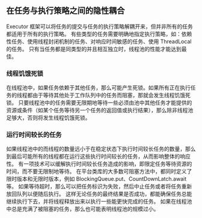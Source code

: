 ## 在任务与执行策略之间的隐性耦合 ##

Executor 框架可以将任务的提交与任务的执行策略解耦开来，但并非所有的任务都适用于所有的执行策略。
有些类型的任务需要明确地指定执行策略，如：依赖性任务、使用线程封闭机制的任务、对响应时间敏感的任务、使用 ThreadLocal 的任务。
只有当任务都是同类型的并且相互独立时，线程池的性能才能达到最佳。

### 线程饥饿死锁

在线程池中，如果任务依赖于其他任务，那么可能产生死锁。如果所有正在执行任务的线程都由于等待其他处于工作队列中的任务而阻塞，那就会发生线程饥饿死锁。
只要线程池中的任务需要无限期地等待一些必须由池中其他任务才能提供的资源或条件（如某个任务等待另一个任务的返回值或执行结果），那么除非线程池足够大，否则将发生线程饥饿死锁。

### 运行时间较长的任务

如果线程池中的而线程的数量远小于在稳定状态下执行时间较长任务的数量，那么到最后可能所有的线程都在运行这些执行时间较长的任务，从而影响整体的响应性。
有一项技术可以缓解执行时间较长任务造成的影响，即限定任务等待资源的时间，而不要无限制地等待。
在平台类库的大多数可阻塞方法中，都同时定义了限时版本和无限时版本，例如 BlockingQueue.put、CountDownLatch.await 等。
如果等待超时，那么可以把任务标识为失败，然后中止任务或者将任务重新放回队列以便随后执行。
这样无论任务的最终结果是否成功，都能确保任务总能继续执行下去，并将线程释放出来以执行一些能更快完成的任务。
如果在线程池中总是充满了被阻塞的任务，那么也可能表明线程池的规模过小。
